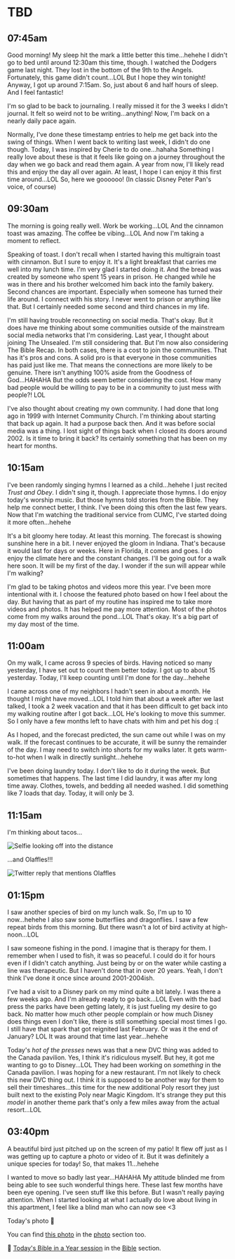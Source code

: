 # TBD

## 07:45am

Good morning! My sleep hit the mark a little better this time...hehehe I didn't go to bed until around 12:30am this time, though. I watched the Dodgers game last night. They lost in the bottom of the 9th to the Angels. Fortunately, this game didn't count...LOL But I hope they win tonight! Anyway, I got up around 7:15am. So, just about 6 and half hours of sleep. And I feel fantastic!

I'm so glad to be back to journaling. I really missed it for the 3 weeks I didn't journal. It felt so weird not to be writing...anything! Now, I'm back on a nearly daily pace again.

Normally, I've done these timestamp entries to help me get back into the swing of things. When I went back to writing last week, I didn't do one though. Today, I was inspired by Cherie to do one...hahaha Something I really love about these is that it feels like going on a journey throughout the day when we go back and read them again. A year from now, I'll likely read this and enjoy the day all over again. At least, I hope I can enjoy it this first time around...LOL So, here we goooooo! (In classic Disney Peter Pan's voice, of course)

## 09:30am

The morning is going really well. Work be working...LOL And the cinnamon toast was amazing. The coffee be vibing...LOL And now I'm taking a moment to reflect.

Speaking of toast. I don't recall when I started having this multigrain toast with cinnamon. But I sure to enjoy it. It's a light breakfast that carries me well into my lunch time. I'm very glad I started doing it. And the bread was created by someone who spent 15 years in prison. He changed while he was in there and his brother welcomed him back into the family bakery. Second chances are important. Especially when someone has turned their life around. I connect with his story. I never went to prison or anything like that. But I certainly needed some second and third chances in my life.

I'm still having trouble reconnecting on social media. That's okay. But it does have me thinking about some communities outside of the mainstream social media networks that I'm considering. Last year, I thought about joining The Unsealed. I'm still considering that. But I'm now also considering The Bible Recap. In both cases, there is a cost to join the communities. That has it's pros and cons. A solid pro is that everyone in those communities has paid just like me. That means the connections are more likely to be genuine. There isn't anything 100% aside from the Goodness of God...HAHAHA But the odds seem better considering the cost. How many bad people would be willing to pay to be in a community to just mess with people?! LOL

I've also thought about creating my own community. I had done that long ago in 1999 with Internet Community Church. I'm thinking about starting that back up again. It had a purpose back then. And it was before social media was a thing. I lost sight of things back when I closed its doors around 2002. Is it time to bring it back? Its certainly something that has been on my heart for months.

## 10:15am

I've been randomly singing hymns I learned as a child...hehehe I just recited *Trust and Obey*. I didn't sing it, though. I appreciate those hymns. I do enjoy today's worship music. But those hymns told stories from the Bible. They help me connect better, I think. I've been doing this often the last few years. Now that I'm watching the traditional service from CUMC, I've started doing it more often...hehehe

It's a bit gloomy here today. At least this morning. The forecast is showing sunshine here in a bit. I never enjoyed the gloom in Indiana. That's because it would last for days or weeks. Here in Florida, it comes and goes. I do enjoy the climate here and the constant changes. I'll be going out for a walk here soon. It will be my first of the day. I wonder if the sun will appear while I'm walking?

I'm glad to be taking photos and videos more this year. I've been more intentional with it. I choose the featured photo based on how I feel about the day. But having that as part of my routine has inspired me to take more videos and photos. It has helped me pay more attention. Most of the photos come from my walks around the pond...LOL That's okay. It's a big part of my day most of the time.

## 11:00am

On my walk, I came across 9 species of birds. Having noticed so many yesterday, I have set out to count them better today. I got up to about 15 yesterday. Today, I'll keep counting until I'm done for the day...hehehe

I came across one of my neighbors I hadn't seen in about a month. He thought I might have moved...LOL I told him that about a week after we last talked, I took a 2 week vacation and that it has been difficult to get back into my walking routine after I got back...LOL He's looking to move this summer. So I only have a few months left to have chats with him and pet his dog :(

As I hoped, and the forecast predicted, the sun came out while I was on my walk. If the forecast continues to be accurate, it will be sunny the remainder of the day. I may need to switch into shorts for my walks later. It gets warm-to-hot when I walk in directly sunlight...hehehe

I've been doing laundry today. I don't like to do it during the week. But sometimes that happens. The last time I did laundry, it was after my long time away. Clothes, towels, and bedding all needed washed. I did something like 7 loads that day. Today, it will only be 3.

## 11:15am

I'm thinking about tacos...

![Selfie looking off into the distance](./media/IMG_7124.jpeg)

...and Olaffles!!!

![Twitter reply that mentions Olaffles](./media/IMG_7128.jpeg)

## 01:15pm

I saw another species of bird on my lunch walk. So, I'm up to 10 now...hehehe I also saw some butterflies and dragonflies. I saw a few repeat birds from this morning. But there wasn't a lot of bird activity at high-noon...LOL

I saw someone fishing in the pond. I imagine that is therapy for them. I remember when I used to fish, it was so peaceful. I could do it for hours even if I didn't catch anything. Just being by or on the water while casting a line was therapeutic. But I haven't done that in over 20 years. Yeah, I don't think I've done it once since around 2001-2004ish.

I've had a visit to a Disney park on my mind quite a bit lately. I was there a few weeks ago. And I'm already ready to go back...LOL Even with the bad press the parks have been getting lately, it is just fueling my desire to go back. No matter how much other people complain or how much Disney does things even I don't like, there is still something special most times I go. I still have that spark that got reignited last February. Or was it the end of January? LOL It was around that time last year...hehehe

Today's *hot of the presses* news was that a new DVC thing was added to the Canada pavilion. Yes, I think it's ridiculous myself. But hey, it got me wanting to go to Disney...LOL They had been working on *something* in the Canada pavilion. I was hoping for a new restaurant. I'm not likely to check this new DVC thing out. I think it is supposed to be another way for them to sell their timeshares...this time for the new additional Poly resort they just built next to the existing Poly near Magic Kingdom. It's strange they put this *model* in another theme park that's only a few miles away from the actual resort...LOL

## 03:40pm

A beautiful bird just pitched up on the screen of my patio! It flew off just as I was getting up to capture a photo or video of it. But it was definitely a unique species for today! So, that makes 11...hehehe

I wanted to move so badly last year...HAHAHA My attitude blinded me from being able to see such wonderful things here. These last few months have been eye opening. I've seen stuff like this before. But I wasn't really paying attention. When I started looking at what I actually do love about living in this apartment, I feel like a blind man who can now see <3



Today's photo 📸

<!--@include: @/photos/photo-a-day/2025/03/24.md{3,}-->

You can find [this photo](/photos/photo-a-day/2025/03/24) in the [photo](/photos/) section too.

📖 [Today's Bible in a Year session](/bible/plans/bible-in-a-year/03/24) in the [Bible](/bible/) section.